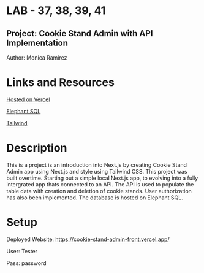 # LAB - 37, 38, 39, 41

## Project: Cookie Stand Admin with API Implementation
Author: Monica Ramirez

# Links and Resources

[Hosted on Vercel](https://vercel.com/)

[Elephant SQL](https://www.elephantsql.com/)

[Tailwind](https://tailwindcss.com/docs/guides/nextjs)


# Description 
This is a project is an introduction into Next.js by creating Cookie Stand Admin app using Next.js and style using Tailwind CSS. This project was built overtime. Starting out a simple local Next.js app, to evolving into a fully intergrated app thats connected to an API. The API is used to populate the table data with creation and deletion of cookie stands. User authorization has also been implemented. The database is hosted on Elephant SQL.

# Setup

Deployed Website: https://cookie-stand-admin-front.vercel.app/

User: Tester

Pass: password


